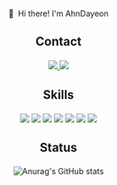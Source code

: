 <div align="center">

<br>👋&nbsp; Hi there! I'm AhnDayeon</br>

## <p> Contact </p>
<a href="https://yeonnan.hashnode.dev/">
<img src="https://img.shields.io/badge/Dayeon's BLOG-2962FF?style=flat-square&logo=hashnode&logoColor=white"/>
</a>
<a href="mailto:dyah6650@gmail.com">
<img src="https://img.shields.io/badge/dyah6650@gmail.com-EA4335?style=flat-square&logo=gmail&logoColor=white"/>
</a>


## <p> Skills </p>
<img src="https://img.shields.io/badge/PYTHON-3776AB?style=flat-square&logo=python&logoColor=white"/>
<img src="https://img.shields.io/badge/DJANGO-092E20?style=flat-square&logo=django&logoColor=whit"/>
<img src="https://img.shields.io/badge/REDIS-2962FF?style=flat-square&logo=redis&logoColor=whit"/>
<img src="https://img.shields.io/badge/CELERY-37814A?style=flat-square&logo=celery&logoColor=whit"/>
<img src="https://img.shields.io/badge/DOCKER-2496ED?style=flat-square&logo=docker&logoColor=white"/>
<img src="https://img.shields.io/badge/AWS EC2-FF9900?style=flat-square&logo=amazonec2&logoColor=white"/>
<img src="https://img.shields.io/badge/AWS S3-569A31?style=flat-square&logo=amazons3&logoColor=white"/>


## <p> Status </p>
![Anurag's GitHub stats](https://github-readme-stats.vercel.app/api?username=yeonnan&show_icons=true&theme=dracula)



</div>
